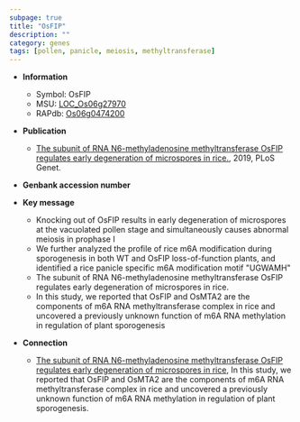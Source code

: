 ```yaml
---
subpage: true
title: "OsFIP"
description: ""
category: genes
tags: [pollen, panicle, meiosis, methyltransferase]
---
```


* **Information**  
    + Symbol: OsFIP  
    + MSU: [LOC_Os06g27970](http://rice.plantbiology.msu.edu/cgi-bin/ORF_infopage.cgi?orf=LOC_Os06g27970)  
    + RAPdb: [Os06g0474200](http://rapdb.dna.affrc.go.jp/viewer/gbrowse_details/irgsp1?name=Os06g0474200)  

* **Publication**  
    + [The subunit of RNA N6-methyladenosine methyltransferase OsFIP regulates early degeneration of microspores in rice.](http://www.ncbi.nlm.nih.gov/pubmed?term=The+subunit+of+RNA+N6-methyladenosine+methyltransferase+OsFIP+regulates+early+degeneration+of+microspores+in+rice.%5BTitle%5D), 2019, PLoS Genet.

* **Genbank accession number**  

* **Key message**  
    + Knocking out of OsFIP results in early degeneration of microspores at the vacuolated pollen stage and simultaneously causes abnormal meiosis in prophase I
    + We further analyzed the profile of rice m6A modification during sporogenesis in both WT and OsFIP loss-of-function plants, and identified a rice panicle specific m6A modification motif &quot;UGWAMH&quot;
    + The subunit of RNA N6-methyladenosine methyltransferase OsFIP regulates early degeneration of microspores in rice.
    + In this study, we reported that OsFIP and OsMTA2 are the components of m6A RNA methyltransferase complex in rice and uncovered a previously unknown function of m6A RNA methylation in regulation of plant sporogenesis

* **Connection**  
    + [The subunit of RNA N6-methyladenosine methyltransferase OsFIP regulates early degeneration of microspores in rice](http://www.ncbi.nlm.nih.gov/pubmed?term=The+subunit+of+RNA+N6-methyladenosine+methyltransferase+OsFIP+regulates+early+degeneration+of+microspores+in+rice%5BTitle%5D), In this study, we reported that OsFIP and OsMTA2 are the components of m6A RNA methyltransferase complex in rice and uncovered a previously unknown function of m6A RNA methylation in regulation of plant sporogenesis.



